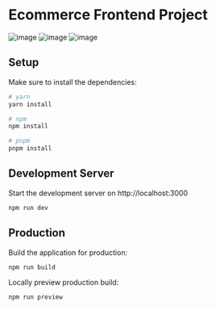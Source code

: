 # Ecommerce Frontend Project

<img src="https://res.cloudinary.com/chuksmbanaso/image/upload/v1683799408/media/Screenshot_2023-05-11_at_11.01.39_jlv8uo.png" title="Image" alt="image">
<img src="https://res.cloudinary.com/chuksmbanaso/image/upload/v1683799418/media/Screenshot_2023-05-11_at_11.02.03_pr1jpq.png" title="Image" alt="image">
<img src="https://res.cloudinary.com/chuksmbanaso/image/upload/v1683799538/media/Screenshot_2023-05-11_at_11.02.29_rvwid0.png" title="Image" alt="image">

## Setup

Make sure to install the dependencies:

```bash
# yarn
yarn install

# npm
npm install

# pnpm
pnpm install
```

## Development Server

Start the development server on http://localhost:3000

```bash
npm run dev
```

## Production

Build the application for production:

```bash
npm run build
```

Locally preview production build:

```bash
npm run preview
```
